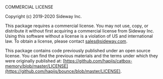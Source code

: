 COMMERCIAL LICENSE

Copyright (c) 2019-2020 Sideway Inc.

This package requires a commercial license. You may not use, copy, or distribute it without first acquiring a commercial license from Sideway Inc. Using this software without a license is a violation of US and international law. To obtain a license, please contact [sales@sideway.com](mailto:sales@sideway.com).

This package contains code previously published under an open source license. You can find the previous materials and the terms under which they were originally published at: [https://github.com/hapijs/catbox-memory/blob/master/LICENSE](https://github.com/hapijs/bounce/blob/master/LICENSE).
